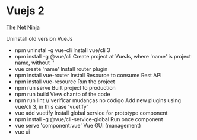 # Vuejs 2

[The Net Ninja](https://www.youtube.com/watch?v=5LYrN_cAJoA&list=PL4cUxeGkcC9gQcYgjhBoeQH7wiAyZNrYa)

Uninstall old version VueJs
* npm uninstal -g vue-cli
Install vue/cli 3 
* npm install -g @vue/cli
Create project at VueJs, where 'name' is project name, without ''
* vue create 'name'
Install router plugin
* npm install vue-router
Install Resource to consume Rest API
* npm install vue-resource
Run the project
* npm run serve
Built project to production
* npm run build
View chanto of the code
* npm run lint // verificar mudanças no código
Add new plugins using vue/cli 3, in this case 'vuetify'
* vue add vuetify
Install global service for prototype component
* npm install -g @vue/cli-service-global
Run once component
* vue serve 'component.vue'
Vue GUI (management)
* vue ui

